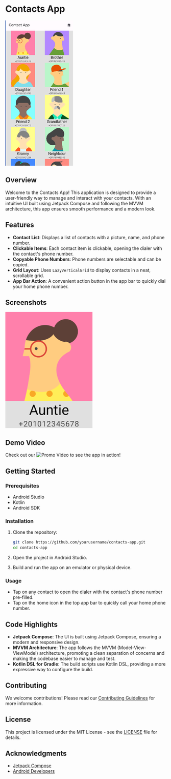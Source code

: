 
# Contacts App

![App Icon](https://github.com/MalakAmgad/ContactApp/blob/master/APPIcon.png)

## Overview

Welcome to the Contacts App! This application is designed to provide a user-friendly way to manage and interact with your contacts. With an intuitive UI built using Jetpack Compose and following the MVVM architecture, this app ensures smooth performance and a modern look.

## Features

- **Contact List**: Displays a list of contacts with a picture, name, and phone number.
- **Clickable Items**: Each contact item is clickable, opening the dialer with the contact's phone number.
- **Copyable Phone Numbers**: Phone numbers are selectable and can be copied.
- **Grid Layout**: Uses `LazyVerticalGrid` to display contacts in a neat, scrollable grid.
- **App Bar Action**: A convenient action button in the app bar to quickly dial your home phone number.

## Screenshots

![Screenshot 1](https://github.com/MalakAmgad/ContactApp/blob/master/ContactUI.png)

## Demo Video

Check out our ![Promo Video](https://github.com/user-attachments/assets/b45045dd-b879-4aa7-bb38-fe122a33620d) 
to see the app in action!

## Getting Started

### Prerequisites

- Android Studio
- Kotlin
- Android SDK

### Installation

1. Clone the repository:
    ```bash
    git clone https://github.com/yourusername/contacts-app.git
    cd contacts-app
    ```

2. Open the project in Android Studio.

3. Build and run the app on an emulator or physical device.

### Usage

- Tap on any contact to open the dialer with the contact's phone number pre-filled.
- Tap on the home icon in the top app bar to quickly call your home phone number.

## Code Highlights

- **Jetpack Compose**: The UI is built using Jetpack Compose, ensuring a modern and responsive design.
- **MVVM Architecture**: The app follows the MVVM (Model-View-ViewModel) architecture, promoting a clean separation of concerns and making the codebase easier to manage and test.
- **Kotlin DSL for Gradle**: The build scripts use Kotlin DSL, providing a more expressive way to configure the build.

## Contributing

We welcome contributions! Please read our [Contributing Guidelines](CONTRIBUTING.md) for more information.

## License

This project is licensed under the MIT License - see the [LICENSE](LICENSE) file for details.

## Acknowledgments

- [Jetpack Compose](https://developer.android.com/jetpack/compose)
- [Android Developers](https://developer.android.com)
